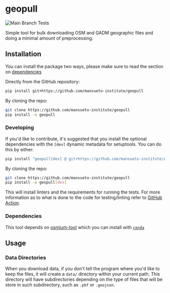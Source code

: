 # geopull

![Main Branch Tests](https://github.com/mansueto-institute/geopull/actions/workflows/build.yml/badge.svg?branch=main)

Simple tool for bulk downloading OSM and GADM geographic files and doing a minimal amount of preprocessing.

## Installation

You can install the package two ways, please make sure to read the section on [dependencies](#dependencies)

Directly from the GitHub repository:

``` bash
pip install git+https://github.com/mansueto-institute/geopull
```

By cloning the repo:

``` bash
git clone https://github.com/mansueto-institute/geopull
pip install -e geopull
```

### Developing

If you'd like to contribute, it's suggested that you install the optional dependencies with the `[dev]` dynamic metadata for setuptools. You can do this by either:

``` bash
pip install "geopull[dev] @ git+https://github.com/mansueto-institute/geopull"
```

By cloning the repo:

``` bash
git clone https://github.com/mansueto-institute/geopull
pip install -e geopull[dev]
```

This will install linters and the requirements for running the tests. For more information as to what is done to the code for testing/linting refer to [GitHub Action](.github/workflows/build.yml).

### Dependencies

This tool depends on [osmium-tool](https://github.com/osmcode/osmium-tool) which you can install with [`conda`](https://anaconda.org/conda-forge/osmium-tool)

## Usage

### Data Directories

When you download data, if you don't tell the program where you'd like to keep the files, it will create a `data/` directory within your current path. This directory will have subdirectories depending on the type of files that will be store in such subdirectory, such as `.pbf` or `.geojson`.
